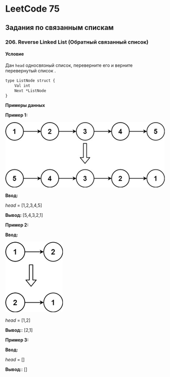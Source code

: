 # LeetCode 75

## Задания по связанным спискам

### 206. Reverse Linked List (Обратный связанный список)

#### Условие

Дан `head` односвязный список, переверните его и верните перевернутый список .

```golang
type ListNode struct {
	Val int
	Next *ListNode
}
```

**Примеры данных**

**Пример 1:**

![example1](img.png)

**Ввод:**

_head_ = [1,2,3,4,5]

**Вывод:** [5,4,3,2,1]

**Пример 2:**

**Ввод:**

![example2](img_1.png)

_head_ = [1,2]

**Вывод:**: [2,1]

**Пример 3:**

**Ввод:**

_head_ = []

**Вывод:**: []
